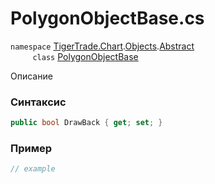
# PolygonObjectBase.cs
`namespace` [TigerTrade.Chart](../../../../../TigerTrade.Chart.md).[Objects](../../../../../TigerTrade.Chart/Objects.md).[Abstract](../../../../../TigerTrade.Chart/Objects/Abstract.md)  
&nbsp;&nbsp;&nbsp;&nbsp;&nbsp;&nbsp;&nbsp;&nbsp;&nbsp;`class` [PolygonObjectBase](../../PolygonObjectBase.cs.md)

Описание

### Синтаксис
```csharp
public bool DrawBack { get; set; }
```
### Пример  
```csharp
// example
```
